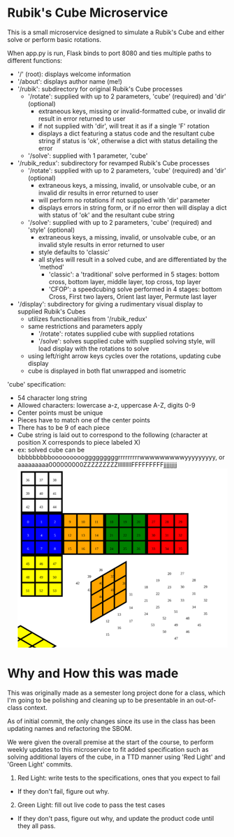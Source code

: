 
# Rubik's Cube Microservice

This is a small microservice designed to simulate a Rubik's Cube and either solve or perform basic rotations.

When app.py is run, Flask binds to port 8080 and ties multiple paths to different functions:
- '/' (root): displays welcome information
- '/about': displays author name (me!)
- '/rubik': subdirectory for original Rubik's Cube processes
  - '/rotate': supplied with up to 2 parameters, 'cube' (required) and 'dir' (optional)
    - extraneous keys, missing or invalid-formatted cube, or invalid dir result in error returned to user
    - if not supplied with 'dir', will treat it as if a single 'F' rotation
    - displays a dict featuring a status code and the resultant cube string if status is 'ok', otherwise a dict with status detailing the error
  - '/solve': supplied with 1 parameter, 'cube'
- '/rubik_redux': subdirectory for revamped Rubik's Cube processes
  - '/rotate': supplied with up to 2 parameters, 'cube' (required) and 'dir' (optional)
    - extraneous keys, a missing, invalid, or unsolvable cube, or an invalid dir results in error returned to user
    - will perform no rotations if not supplied with 'dir' parameter
    - displays errors in string form, or if no error then will display a dict with status of 'ok' and the resultant cube string
  - '/solve': supplied with up to 2 parameters, 'cube' (required) and 'style' (optional)
    - extraneous keys, a missing, invalid, or unsolvable cube, or an invalid style results in error returned to user
    - style defaults to 'classic'
    - all styles will result in a solved cube, and are differentiated by the 'method'
      - 'classic': a 'traditional' solve performed in 5 stages: bottom cross, bottom layer, middle layer, top cross, top layer
      - 'CFOP': a speedcubing solve performed in 4 stages: bottom Cross, First two layers, Orient last layer, Permute last layer
- '/display': subdirectory for giving a rudimentary visual display to supplied Rubik's Cubes
  - utilizes functionalities from '/rubik_redux'
  - same restrictions and parameters apply
    - '/rotate': rotates supplied cube with supplied rotations
    - '/solve': solves supplied cube with supplied solving style, will load display with the rotations to solve
  - using left/right arrow keys cycles over the rotations, updating cube display
  - cube is displayed in both flat unwrapped and isometric

'cube' specification:
- 54 character long string
- Allowed characters: lowercase a-z, uppercase A-Z, digits 0-9
- Center points must be unique
- Pieces have to match one of the center points
- There has to be 9 of each piece
- Cube string is laid out to correspond to the following (character at position X corresponds to piece labeled X)
- ex: solved cube can be bbbbbbbbbooooooooogggggggggrrrrrrrrrwwwwwwwwwyyyyyyyyy, or aaaaaaaaa000000000ZZZZZZZZZlllllllllFFFFFFFFFjjjjjjjjj
![Cube Layout image](cube_appearance.svg)

# Why and How this was made

This was originally made as a semester long project done for a class, which I'm going to be polishing and cleaning up to be presentable in an out-of-class context.

As of initial commit, the only changes since its use in the class has been updating names and refactoring the SBOM.

We were given the overall premise at the start of the course, to perform weekly updates to this microservice to fit added specification such as solving additional layers of the cube, in a TTD manner using 'Red Light' and 'Green Light' commits.
1. Red Light: write tests to the specifications, ones that you expect to fail
  - If they don't fail, figure out why.
2. Green Light: fill out live code to pass the test cases
  - If they don't pass, figure out why, and update the product code until they all pass.

